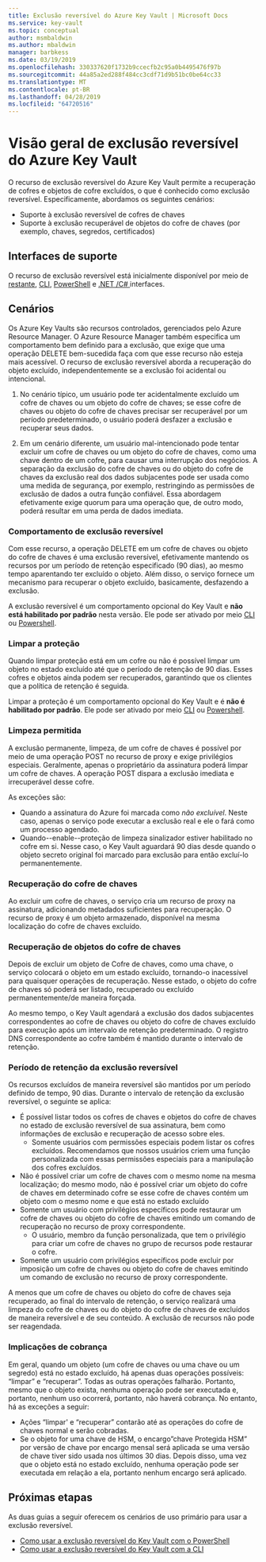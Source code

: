 ```yaml
---
title: Exclusão reversível do Azure Key Vault | Microsoft Docs
ms.service: key-vault
ms.topic: conceptual
author: msmbaldwin
ms.author: mbaldwin
manager: barbkess
ms.date: 03/19/2019
ms.openlocfilehash: 330337620f1732b9ccecfb2c95a0b4495476f97b
ms.sourcegitcommit: 44a85a2ed288f484cc3cdf71d9b51bc0be64cc33
ms.translationtype: MT
ms.contentlocale: pt-BR
ms.lasthandoff: 04/28/2019
ms.locfileid: "64720516"
---
```

# <a name="azure-key-vault-soft-delete-overview"></a>Visão geral de exclusão reversível do Azure Key Vault

O recurso de exclusão reversível do Azure Key Vault permite a recuperação de cofres e objetos de cofre excluídos, o que é conhecido como exclusão reversível. Especificamente, abordamos os seguintes cenários:

- Suporte à exclusão reversível de cofres de chaves
- Suporte à exclusão recuperável de objetos do cofre de chaves (por exemplo, chaves, segredos, certificados)

## <a name="supporting-interfaces"></a>Interfaces de suporte

O recurso de exclusão reversível está inicialmente disponível por meio de [restante](/rest/api/keyvault/), [CLI](key-vault-soft-delete-cli.md), [PowerShell](key-vault-soft-delete-powershell.md) e [.NET /C# ](/dotnet/api/microsoft.azure.keyvault?view=azure-dotnet) interfaces.

## <a name="scenarios"></a>Cenários

Os Azure Key Vaults são recursos controlados, gerenciados pelo Azure Resource Manager. O Azure Resource Manager também especifica um comportamento bem definido para a exclusão, que exige que uma operação DELETE bem-sucedida faça com que esse recurso não esteja mais acessível. O recurso de exclusão reversível aborda a recuperação do objeto excluído, independentemente se a exclusão foi acidental ou intencional.

1. No cenário típico, um usuário pode ter acidentalmente excluído um cofre de chaves ou um objeto do cofre de chaves; se esse cofre de chaves ou objeto do cofre de chaves precisar ser recuperável por um período predeterminado, o usuário poderá desfazer a exclusão e recuperar seus dados.

2. Em um cenário diferente, um usuário mal-intencionado pode tentar excluir um cofre de chaves ou um objeto do cofre de chaves, como uma chave dentro de um cofre, para causar uma interrupção dos negócios. A separação da exclusão do cofre de chaves ou do objeto do cofre de chaves da exclusão real dos dados subjacentes pode ser usada como uma medida de segurança, por exemplo, restringindo as permissões de exclusão de dados a outra função confiável. Essa abordagem efetivamente exige quorum para uma operação que, de outro modo, poderá resultar em uma perda de dados imediata.

### <a name="soft-delete-behavior"></a>Comportamento de exclusão reversível

Com esse recurso, a operação DELETE em um cofre de chaves ou objeto do cofre de chaves é uma exclusão reversível, efetivamente mantendo os recursos por um período de retenção especificado (90 dias), ao mesmo tempo aparentando ter excluído o objeto. Além disso, o serviço fornece um mecanismo para recuperar o objeto excluído, basicamente, desfazendo a exclusão. 

A exclusão reversível é um comportamento opcional do Key Vault e **não está habilitado por padrão** nesta versão. Ele pode ser ativado por meio [CLI](key-vault-soft-delete-cli.md) ou [Powershell](key-vault-soft-delete-powershell.md).

### <a name="purge-protection"></a>Limpar a proteção 

Quando limpar proteção está em um cofre ou não é possível limpar um objeto no estado excluído até que o período de retenção de 90 dias. Esses cofres e objetos ainda podem ser recuperados, garantindo que os clientes que a política de retenção é seguida. 

Limpar a proteção é um comportamento opcional do Key Vault e é **não é habilitado por padrão**. Ele pode ser ativado por meio [CLI](key-vault-soft-delete-cli.md#enabling-purge-protection) ou [Powershell](key-vault-soft-delete-powershell.md#enabling-purge-protection).

### <a name="permitted-purge"></a>Limpeza permitida

A exclusão permanente, limpeza, de um cofre de chaves é possível por meio de uma operação POST no recurso de proxy e exige privilégios especiais. Geralmente, apenas o proprietário da assinatura poderá limpar um cofre de chaves. A operação POST dispara a exclusão imediata e irrecuperável desse cofre. 

As exceções são:
- Quando a assinatura do Azure foi marcada como *não excluível*. Neste caso, apenas o serviço pode executar a exclusão real e ele o fará como um processo agendado. 
- Quando--enable--proteção de limpeza sinalizador estiver habilitado no cofre em si. Nesse caso, o Key Vault aguardará 90 dias desde quando o objeto secreto original foi marcado para exclusão para então excluí-lo permanentemente.

### <a name="key-vault-recovery"></a>Recuperação do cofre de chaves

Ao excluir um cofre de chaves, o serviço cria um recurso de proxy na assinatura, adicionando metadados suficientes para recuperação. O recurso de proxy é um objeto armazenado, disponível na mesma localização do cofre de chaves excluído. 

### <a name="key-vault-object-recovery"></a>Recuperação de objetos do cofre de chaves

Depois de excluir um objeto de Cofre de chaves, como uma chave, o serviço colocará o objeto em um estado excluído, tornando-o inacessível para quaisquer operações de recuperação. Nesse estado, o objeto do cofre de chaves só poderá ser listado, recuperado ou excluído permanentemente/de maneira forçada. 

Ao mesmo tempo, o Key Vault agendará a exclusão dos dados subjacentes correspondentes ao cofre de chaves ou objeto do cofre de chaves excluído para execução após um intervalo de retenção predeterminado. O registro DNS correspondente ao cofre também é mantido durante o intervalo de retenção.

### <a name="soft-delete-retention-period"></a>Período de retenção da exclusão reversível

Os recursos excluídos de maneira reversível são mantidos por um período definido de tempo, 90 dias. Durante o intervalo de retenção da exclusão reversível, o seguinte se aplica:

- É possível listar todos os cofres de chaves e objetos do cofre de chaves no estado de exclusão reversível de sua assinatura, bem como informações de exclusão e recuperação de acesso sobre eles.
    - Somente usuários com permissões especiais podem listar os cofres excluídos. Recomendamos que nossos usuários criem uma função personalizada com essas permissões especiais para a manipulação dos cofres excluídos.
- Não é possível criar um cofre de chaves com o mesmo nome na mesma localização; do mesmo modo, não é possível criar um objeto do cofre de chaves em determinado cofre se esse cofre de chaves contém um objeto com o mesmo nome e que está no estado excluído 
- Somente um usuário com privilégios específicos pode restaurar um cofre de chaves ou objeto do cofre de chaves emitindo um comando de recuperação no recurso de proxy correspondente.
    - O usuário, membro da função personalizada, que tem o privilégio para criar um cofre de chaves no grupo de recursos pode restaurar o cofre.
- Somente um usuário com privilégios específicos pode excluir por imposição um cofre de chaves ou objeto do cofre de chaves emitindo um comando de exclusão no recurso de proxy correspondente.

A menos que um cofre de chaves ou objeto do cofre de chaves seja recuperado, ao final do intervalo de retenção, o serviço realizará uma limpeza do cofre de chaves ou do objeto do cofre de chaves de excluídos de maneira reversível e de seu conteúdo. A exclusão de recursos não pode ser reagendada.

### <a name="billing-implications"></a>Implicações de cobrança

Em geral, quando um objeto (um cofre de chaves ou uma chave ou um segredo) está no estado excluído, há apenas duas operações possíveis: “limpar” e “recuperar”. Todas as outras operações falharão. Portanto, mesmo que o objeto exista, nenhuma operação pode ser executada e, portanto, nenhum uso ocorrerá, portanto, não haverá cobrança. No entanto, há as exceções a seguir:

- Ações “limpar' e “recuperar” contarão até as operações do cofre de chaves normal e serão cobradas.
- Se o objeto for uma chave de HSM, o encargo”chave Protegida HSM” por versão de chave por encargo mensal será aplicada se uma versão de chave tiver sido usada nos últimos 30 dias. Depois disso, uma vez que o objeto está no estado excluído, nenhuma operação pode ser executada em relação a ela, portanto nenhum encargo será aplicado.

## <a name="next-steps"></a>Próximas etapas

As duas guias a seguir oferecem os cenários de uso primário para usar a exclusão reversível.

- [Como usar a exclusão reversível do Key Vault com o PowerShell](key-vault-soft-delete-powershell.md) 
- [Como usar a exclusão reversível do Key Vault com a CLI](key-vault-soft-delete-cli.md)

